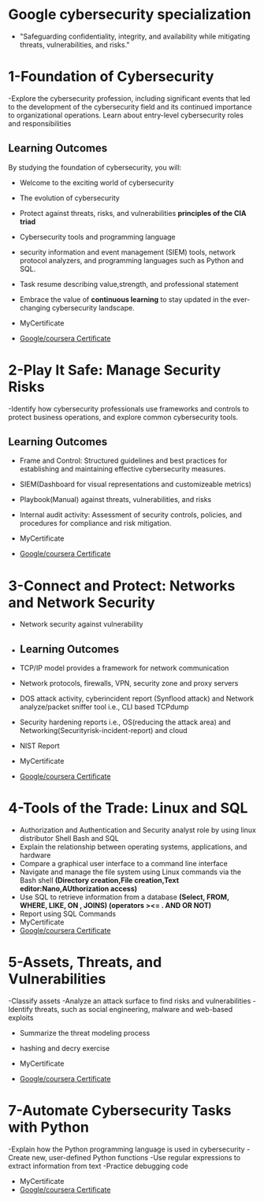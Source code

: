 # Google cybersecurity specialization
- "Safeguarding confidentiality, integrity, and availability while mitigating threats, vulnerabilities, and risks."
  
# 1-Foundation of Cybersecurity
-Explore the cybersecurity profession, including significant events that led to the development of the cybersecurity field and its continued importance to organizational operations. Learn about entry-level cybersecurity roles and responsibilities
## Learning Outcomes
By studying the foundation of cybersecurity, you will:

- Welcome to the exciting world of cybersecurity
- The evolution of cybersecurity
- Protect against threats, risks, and vulnerabilities **principles of the CIA triad**
- Cybersecurity tools and programming language
- security information and event management (SIEM) tools, network protocol analyzers, and programming languages such as Python and SQL.
- Task resume describing value,strength, and professional statement
- Embrace the value of **continuous learning** to stay updated in the ever-changing cybersecurity landscape.

- MyCertificate
- [Google/coursera Certificate](https://www.coursera.org/account/accomplishments/certificate/CPVBSNBE9RXJ)

# 2-Play It Safe: Manage Security Risks
-Identify how cybersecurity professionals use frameworks and controls to protect business operations, and explore common cybersecurity tools.
## Learning Outcomes
- Frame and Control: Structured guidelines and best practices for establishing and maintaining effective cybersecurity measures.
- SIEM(Dashboard for visual representations and customizeable metrics)
- Playbook(Manual) against threats, vulnerabilities, and risks
- Internal audit activity: Assessment of security controls, policies, and procedures for compliance and risk mitigation.

 - MyCertificate
- [Google/coursera Certificate](https://www.coursera.org/account/accomplishments/verify/8ZLG7SBRJERB)

# 3-Connect and Protect: Networks and Network Security
- Network security against vulnerability
- ## Learning Outcomes
- TCP/IP model provides a framework for network communication
-  Network protocols, firewalls, VPN, security zone and proxy servers
- DOS attack activity, cyberincident report (Synflood attack)  and Network analyze/packet sniffer tool i.e., CLI based TCPdump
- Security hardening reports i.e., OS(reducing the attack area) and Networking(Securityrisk-incident-report) and cloud
- NIST Report

- MyCertificate
- [Google/coursera Certificate](https://www.coursera.org/account/accomplishments/certificate/SQB2EVLYXX4Y)


# 4-Tools of the Trade: Linux and SQL
- Authorization and Authentication and Security analyst role by using linux distributor Shell Bash and SQL
- Explain the relationship between operating systems, applications, and hardware
- Compare a graphical user interface to a command line interface
- Navigate and manage the file system using Linux commands via the Bash shell **(Directory creation,File creation,Text editor:Nano,AUthorization access)**
- Use SQL to retrieve information from a database **(Select, FROM, WHERE, LIKE, ON , JOINS) (operators ><= . AND OR NOT)**
- Report using SQL Commands
- MyCertificate
- [Google/coursera Certificate](https://www.coursera.org/account/accomplishments/certificate/A2FSF3J7DYKJ)

  
# 5-Assets, Threats, and Vulnerabilities

-Classify assets
-Analyze an attack surface to find risks and vulnerabilities
-Identify threats, such as social engineering, malware and web-based exploits
- Summarize the threat modeling process
- hashing and decry exercise

- MyCertificate
- [Google/coursera Certificate](https://www.coursera.org/account/accomplishments/certificate/H3J3ZSBMYTXD)

# 7-Automate Cybersecurity Tasks with Python

-Explain how the Python programming language is used in cybersecurity
-Create new, user-defined Python functions
-Use regular expressions to extract information from text
-Practice debugging code
- MyCertificate
- [Google/coursera Certificate](https://www.coursera.org/account/accomplishments/certificate/9SEFB63HMM6C)
